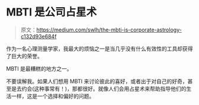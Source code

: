 # MBTI 是公司占星术

> 原文：<https://medium.com/swlh/the-mbti-is-corporate-astrology-c132d93e684f>

作为一名心理测量学家，我最大的烦恼之一是当几乎没有什么有效性的工具却获得了巨大的荣誉。

MBTI 是最糟糕的地方之一。

不要误解我。如果人们想用 MBTI 来讨论彼此的喜好，或者出于对自己的好奇，甚至是去约会(这种事常有！)，那都很好。就像人们会用占星术来帮助指导他们的生活一样，这是一个选择和偏好的问题。
